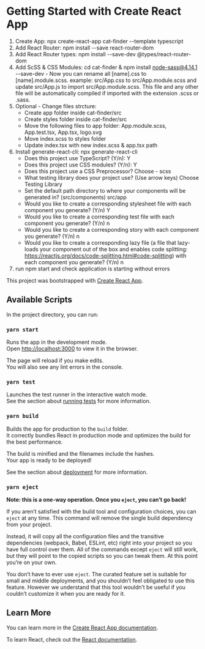 # Getting Started with Create React App

1) Create App: npx create-react-app cat-finder --template typescript
2) Add React Router: npm install --save react-router-dom
3) Add React Router types: npm install --save-dev @types/react-router-dom
4) Add ScSS & CSS Modules: cd cat-finder & npm install node-sass@4.14.1 --save-dev - Now you can rename all [name].css to [name].module.scss. example: src/App.css to src/App.module.scss and update src/App.js to import src/App.module.scss. This file and any other file will be automatically compiled if imported with the extension .scss or .sass.
5) Optional - Change files strcture:
   - Create app folder inside cat-finder/src
   - Create styles folder inside cat-finder/src
   - Move the following files to app folder:  App.module.scss, App.test.tsx, App.tsx, logo.svg
   - Move index.scss to styles folder
   - Update index.tsx with new index.scss & app.tsx path
6) Install generate-react-cli: npx generate-react-cli
    - Does this project use TypeScript? (Y/n): Y
    - Does this project use CSS modules? (Y/n): Y
    - Does this project use a CSS Preprocessor? Choose - scss
    - What testing library does your project use? (Use arrow keys) Choose Testing Library
    - Set the default path directory to where your components will be generated in? (src/components) src/app
    - Would you like to create a corresponding stylesheet file with each component you generate? (Y/n) Y
    - Would you like to create a corresponding test file with each component you generate? (Y/n) n
    - Would you like to create a corresponding story with each component you generate? (Y/n) n
    - Would you like to create a corresponding lazy file (a file that lazy-loads your component out of the box and enables code splitting: https://reactjs.org/docs/code-splitting.html#code-splitting) with each component you generate? (Y/n) n
7) run npm start and check application is starting without errors


This project was bootstrapped with [Create React App](https://github.com/facebook/create-react-app).

## Available Scripts

In the project directory, you can run:

### `yarn start`

Runs the app in the development mode.\
Open [http://localhost:3000](http://localhost:3000) to view it in the browser.

The page will reload if you make edits.\
You will also see any lint errors in the console.

### `yarn test`

Launches the test runner in the interactive watch mode.\
See the section about [running tests](https://facebook.github.io/create-react-app/docs/running-tests) for more information.

### `yarn build`

Builds the app for production to the `build` folder.\
It correctly bundles React in production mode and optimizes the build for the best performance.

The build is minified and the filenames include the hashes.\
Your app is ready to be deployed!

See the section about [deployment](https://facebook.github.io/create-react-app/docs/deployment) for more information.

### `yarn eject`

**Note: this is a one-way operation. Once you `eject`, you can’t go back!**

If you aren’t satisfied with the build tool and configuration choices, you can `eject` at any time. This command will remove the single build dependency from your project.

Instead, it will copy all the configuration files and the transitive dependencies (webpack, Babel, ESLint, etc) right into your project so you have full control over them. All of the commands except `eject` will still work, but they will point to the copied scripts so you can tweak them. At this point you’re on your own.

You don’t have to ever use `eject`. The curated feature set is suitable for small and middle deployments, and you shouldn’t feel obligated to use this feature. However we understand that this tool wouldn’t be useful if you couldn’t customize it when you are ready for it.

## Learn More

You can learn more in the [Create React App documentation](https://facebook.github.io/create-react-app/docs/getting-started).

To learn React, check out the [React documentation](https://reactjs.org/).
